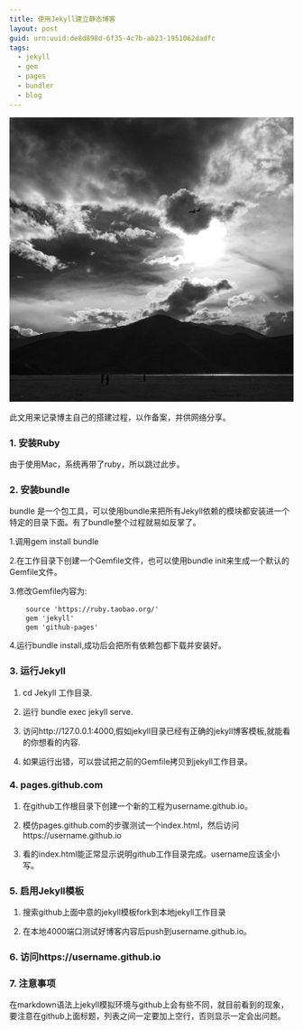 ```yaml
---
title: 使用Jekyll建立静态博客 
layout: post
guid: urn:uuid:de8d898d-6f35-4c7b-ab23-1951062dadfc
tags:
  - jekyll 
  - gem 
  - pages
  - bundler 
  - blog 
---
```


![Alone](/media/files/2016/3/shangrila.jpg)
<p />

此文用来记录博主自己的搭建过程，以作备案，并供网络分享。
<p />

###  1. 安装Ruby 

<p>
由于使用Mac，系统再带了ruby，所以跳过此步。
</p>

###  2. 安装bundle 

<p>
bundle 是一个包工具，可以使用bundle来把所有Jekyll依赖的模块都安装进一个特定的目录下面。有了bundle整个过程就易如反掌了。
</p>

1.调用gem install bundle

2.在工作目录下创建一个Gemfile文件，也可以使用bundle init来生成一个默认的Gemfile文件。 

3.修改Gemfile内容为:
    
        source 'https://ruby.taobao.org/'
        gem 'jekyll'
        gem 'github-pages'

4.运行bundle install,成功后会把所有依赖包都下载并安装好。

### 3. 运行Jekyll

1. cd Jekyll 工作目录.

2. 运行 bundle exec jekyll serve.

3. 访问http://127.0.0.1:4000,假如jekyll目录已经有正确的jekyll博客模板,就能看的你想看的内容.

4. 如果运行出错，可以尝试把之前的Gemfile拷贝到jekyll工作目录。 

### 4. pages.github.com 

1. 在github工作根目录下创建一个新的工程为username.github.io。

2. 模仿pages.github.com的步骤测试一个index.html，然后访问https://username.github.io

3. 看的index.html能正常显示说明github工作目录完成。username应该全小写。

### 5. 启用Jekyll模板

1. 搜索github上面中意的jekyll模板fork到本地jekyll工作目录

2. 在本地4000端口测试好博客内容后push到username.github.io。

### 6. 访问https://username.github.io

### 7. 注意事项

<p>
在markdown语法上jekyll模拟环境与github上会有些不同，就目前看到的现象，要注意在github上面标题，列表之间一定要加上空行，否则显示一定会出问题。
</p>



